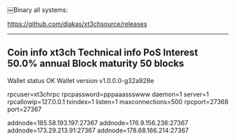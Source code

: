 
￼Binary all systems:

https://github.com/diakas/xt3chsource/releases

------------------------------------------------------------------------------------------------------
Coin info xt3ch
Technical info
PoS Interest   50.0% annual
Block maturity   50 blocks
------------------------------------------------------------------------------------------------------
Wallet status   OK
Wallet version   v1.0.0.0-g32a928e

rpcuser=xt3chrpc
rpcpassword=pppaaassswww
daemon=1
server=1
rpcallowip=127.0.0.1
txindex=1
listen=1
maxconnections=500
rpcport=27368
port=27367

addnode=185.58.193.197:27367
addnode=176.9.156.236:27367
addnode=173.29.213.91:27367
addnode=178.68.166.214:27367
